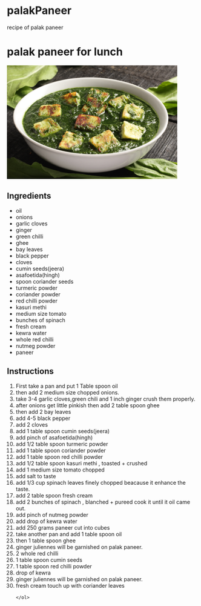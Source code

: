# palakPaneer
recipe of palak paneer
<!DOCTYPE html>
<html lang="en">
<head>
    <meta charset="UTF-8">
    <meta name="viewport" content="width=device-width, initial-scale=1.0">
    <title>Curry Chawal</title>
    
</head>
<body>
    <h1>palak paneer for lunch</h1>
    <img src="palak paneer.jpg" height="300" alt="Palak Paneer">
    <h2>Ingredients</h2>
    <ul>
        <li>oil</li>
        <li>onions</li>
        <li>garlic cloves</li>
        <li>ginger</li>
        <li>green chilli</li>
        <li>ghee</li>
        <li>bay leaves</li>
        <li>black pepper</li>
        <li>cloves</li>
        <li>cumin seeds(jeera)</li>
        <li>asafoetida(hingh)</li>
        <li>spoon coriander seeds</li>
        <li>turmeric powder</li>
        <li> coriander powder</li>
        <li>red chilli powder</li>
        <li>kasuri methi</li>
        <li>medium size tomato</li>
        <li>bunches of spinach</li>
        <li>fresh cream</li>
        <li>kewra water</li>
        <li>whole red chilli</li>
        <li>nutmeg powder</li>
        <li>paneer</li>
    </ul>
    <h2>Instructions</h2>
    <ol>
        <li>First take a pan and put 1 Table spoon oil</li>
        <li>then add 2 medium size chopped onions.</li>
        <li>take 3-4 garlic cloves,green chili and 1 inch ginger crush them properly.</li>
        <li>after  onions get little pinkish then add 2 table spoon ghee</li>
        <li>then add 2 bay leaves</li>
        <li>add 4-5 black pepper</li>
        <li> add 2 cloves</li>
        <li> add 1 table spoon cumin seeds(jeera)</li>
        <li>add pinch of asafoetida(hingh)</li>
        <li> add 1/2 table spoon turmeric powder </li>
        <li> add 1 table spoon coriander powder</li>
        <li> add 1 table spoon red chilli powder</li>
        <li> add 1/2 table spoon kasuri methi , toasted + crushed</li>
        <li>add 1 medium size tomato chopped</li>
        <li>add salt to taste</li>
        <li>add 1/3 cup spinach leaves finely chopped beacause it enhance the taste.</li>
        <li>add 2 table spoon fresh cream</li>
        <li> add 2 bunches of spinach , blanched + pureed cook it until it oil came out.</li>
        <li> add pinch of nutmeg powder</li>
        <li>add drop of kewra water</li>
        <li>add 250 grams paneer cut into cubes</li>
        <li>take another pan and add 1 table spoon oil</li>
        <li>then 1 table spoon ghee</li>
        <li>ginger juliennes will be garnished on palak paneer.</li>
        <li>2 whole red chilli</li>
        <li>1 table spoon cumin seeds</li>
        <li>1 table spoon red chilli powder</li>
        <li>drop of kewra</li>
        <li>ginger juliennes will be garnished on palak paneer.</li>
        <li>fresh cream touch up with coriander leaves</li>

    </ol>

   

</body>
</html>
